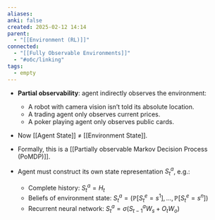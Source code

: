 ```yaml
---
aliases: 
anki: false
created: 2025-02-12 14:14
parent:
  - "[[Environment (RL)]]"
connected:
  - "[[Fully Observable Environments]]"
  - "#обс/linking"
tags:
  - empty
---
```


- **Partial observability**: agent indirectly observes the environment:
  - A robot with camera vision isn’t told its absolute location.
  - A trading agent only observes current prices.
  - A poker playing agent only observes public cards.

- Now [[Agent State]]  $\neq$ [[Environment State]].

- Formally, this is a  [[Partially observable Markov Decision Process (PoMDP)]].

- Agent must construct its own state representation $S^a_t$, e.g.:
  - Complete history: $S^a_t = H_t$
  - Beliefs of environment state: $S^a_t = \left( \mathbb{P}[S^e_t = s^1], \dots, \mathbb{P}[S^e_t = s^n] \right)$
  - Recurrent neural network: $S^a_t = \sigma(S^a_{t-1} W_s + O_t W_o)$

